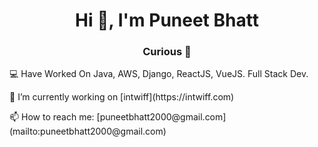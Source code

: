 <h1 align="center">Hi 👋, I'm Puneet Bhatt</h1>
<h3 align="center">Curious 👀 </h3>
<p>💻 Have Worked On Java, AWS, Django, ReactJS, VueJS. Full Stack Dev. </p>
<p> 🔭 I’m currently working on [intwiff](https://intwiff.com) </p>
<p>📫 How to reach me: [puneetbhatt2000@gmail.com](mailto:puneetbhatt2000@gmail.com)</p>
